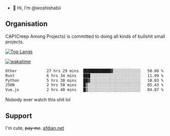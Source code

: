 - 👋 Hi, I’m @woshishabii

## Organisation

CAP(Creep Among Projects) is committed to doing all kinds of bullshit small projects.

[![Top Langs](https://github-readme-stats.vercel.app/api/top-langs/?username=woshishabii&layout=compact)](https://github.com/anuraghazra/github-readme-stats)

[![wakatime](https://wakatime.com/badge/user/34d02784-acc1-4a16-82d7-33fdb53c4ed6.svg)](https://wakatime.com/@34d02784-acc1-4a16-82d7-33fdb53c4ed6)


<!--START_SECTION:waka-->

```txt
Other             27 hrs 29 mins  ████████████▓░░░░░░░░░░░░   50.08 %
Rust              6 hrs 34 mins   ███░░░░░░░░░░░░░░░░░░░░░░   11.99 %
Python            5 hrs 30 mins   ██▓░░░░░░░░░░░░░░░░░░░░░░   10.03 %
JSON              2 hrs 58 mins   █▒░░░░░░░░░░░░░░░░░░░░░░░   05.43 %
Vue.js            2 hrs 40 mins   █▒░░░░░░░░░░░░░░░░░░░░░░░   04.87 %
```

<!--END_SECTION:waka-->

Nobody ever watch this shit lol

## Support
I'm cute, ~~pay me~~.
[afdian.net](https://afdian.com/a/woshishabi)

<!---
woshishabii/woshishabii is a ✨ special ✨ repository because its `README.md` (this file) appears on your GitHub profile.
You can click the Preview link to take a look at your changes.
--->
